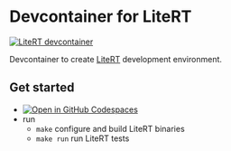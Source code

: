 # Devcontainer for LiteRT

[![LiteRT devcontainer](https://github.com/TheCBaH/devcontainer.LiteRT/actions/workflows/build.yml/badge.svg?branch=main)](https://github.com/TheCBaH/devcontainer.LiteRT/actions/workflows/build.yml)

Devcontainer to create [LiteRT](https://github.com/google-ai-edge/LiteRT) development environment.

## Get started
* [![Open in GitHub Codespaces](https://github.com/codespaces/badge.svg)](https://github.com/codespaces/new?hide_repo_select=true&ref=main&repo=978132298)
* run
  * `make` configure and build LiteRT binaries
  * `make run` run LiteRT tests
